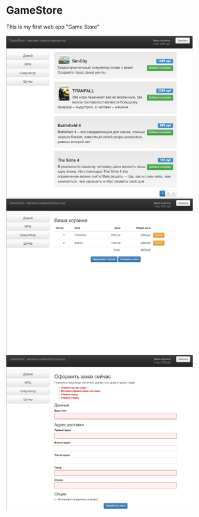 # GameStore
This is my first web app "Game Store"

![Illustration for the project](https://github.com/Narestel/GameStore/blob/master/Home.jpg)
![Illustration for the project](https://github.com/Narestel/GameStore/blob/master/Cart.jpg)
![Illustration for the project](https://github.com/Narestel/GameStore/blob/master/Order.jpg)

